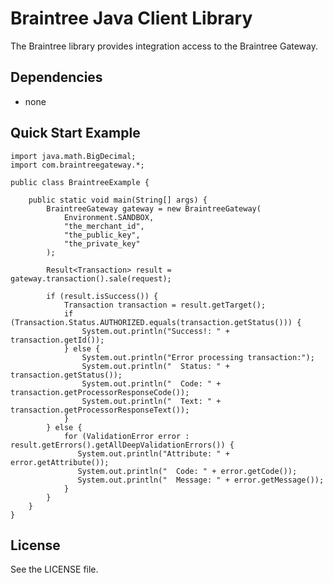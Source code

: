 # Braintree Java Client Library

The Braintree library provides integration access to the Braintree Gateway.

## Dependencies

* none

## Quick Start Example

    import java.math.BigDecimal;
    import com.braintreegateway.*;

    public class BraintreeExample {

        public static void main(String[] args) {
            BraintreeGateway gateway = new BraintreeGateway(
                Environment.SANDBOX,
                "the_merchant_id",
                "the_public_key",
                "the_private_key"
            );

            Result<Transaction> result = gateway.transaction().sale(request);

            if (result.isSuccess()) {
                Transaction transaction = result.getTarget();
                if (Transaction.Status.AUTHORIZED.equals(transaction.getStatus())) {
                    System.out.println("Success!: " + transaction.getId());
                } else {
                    System.out.println("Error processing transaction:");
                    System.out.println("  Status: " + transaction.getStatus());
                    System.out.println("  Code: " + transaction.getProcessorResponseCode());
                    System.out.println("  Text: " + transaction.getProcessorResponseText());
                }
            } else {
                for (ValidationError error : result.getErrors().getAllDeepValidationErrors()) {
                   System.out.println("Attribute: " + error.getAttribute());
                   System.out.println("  Code: " + error.getCode());
                   System.out.println("  Message: " + error.getMessage());
                }
            }
        }
    }

## License

See the LICENSE file.
